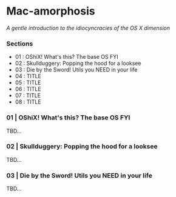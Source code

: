 # Mac-amorphosis

_A gentle introduction to the idiocyncracies of the OS X dimension_

### Sections

- 01 : OShiX! What's this? The base OS FYI
- 02 : Skullduggery: Popping the hood for a looksee
- 03 : Die by the Sword! Utils you NEED in your life
- 04 : TITLE
- 05 : TITLE
- 06 : TITLE
- 07 : TITLE
- 08 : TITLE


### 01 | OShiX! What's this? The base OS FYI

TBD...

### 02 | Skullduggery: Popping the hood for a looksee

TBD...

### 03 | Die by the Sword! Utils you NEED in your life

TBD...
